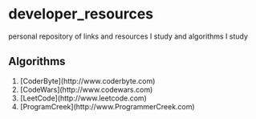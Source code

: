 # developer_resources
personal repository of links and resources I study and algorithms I study


<h2>Algorithms</h2>
<ol>
<li> [CoderByte](http://www.coderbyte.com)</li>
<li> [CodeWars](http://www.codewars.com)</li>
<li> [LeetCode](http://www.leetcode.com)</li>
<li> [ProgramCreek](http://www.ProgrammerCreek.com)</li>
</ol>
